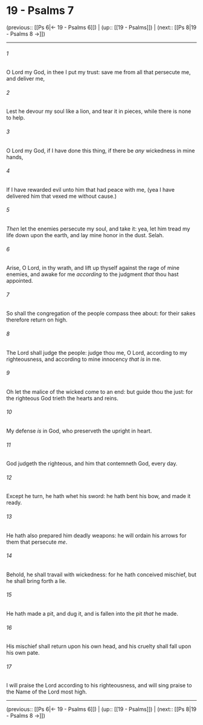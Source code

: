 # 19 - Psalms 7

(previous:: [[Ps 6|← 19 - Psalms 6]]) | (up:: [[19 - Psalms]]) | (next:: [[Ps 8|19 - Psalms 8 →]])

***


###### 1 
O Lord my God, in thee I put my trust: save me from all that persecute me, and deliver me, 

###### 2 
Lest he devour my soul like a lion, and tear it in pieces, while there is none to help. 

###### 3 
O Lord my God, if I have done this thing, if there be _any_ wickedness in mine hands, 

###### 4 
If I have rewarded evil unto him that had peace with me, (yea I have delivered him that vexed me without cause.) 

###### 5 
_Then_ let the enemies persecute my soul, and take it: yea, let him tread my life down upon the earth, and lay mine honor in the dust. Selah. 

###### 6 
Arise, O Lord, in thy wrath, and lift up thyself against the rage of mine enemies, and awake for me _according_ to the judgment _that_ thou hast appointed. 

###### 7 
So shall the congregation of the people compass thee about: for their sakes therefore return on high. 

###### 8 
The Lord shall judge the people: judge thou me, O Lord, according to my righteousness, and according to mine innocency _that is_ in me. 

###### 9 
Oh let the malice of the wicked come to an end: but guide thou the just: for the righteous God trieth the hearts and reins. 

###### 10 
My defense _is_ in God, who preserveth the upright in heart. 

###### 11 
God judgeth the righteous, and him that contemneth God, every day. 

###### 12 
Except he turn, he hath whet his sword: he hath bent his bow, and made it ready. 

###### 13 
He hath also prepared him deadly weapons: he will ordain his arrows for them that persecute _me_. 

###### 14 
Behold, he shall travail with wickedness: for he hath conceived mischief, but he shall bring forth a lie. 

###### 15 
He hath made a pit, and dug it, and is fallen into the pit _that_ he made. 

###### 16 
His mischief shall return upon his own head, and his cruelty shall fall upon his own pate. 

###### 17 
I will praise the Lord according to his righteousness, and will sing praise to the Name of the Lord most high.

***

(previous:: [[Ps 6|← 19 - Psalms 6]]) | (up:: [[19 - Psalms]]) | (next:: [[Ps 8|19 - Psalms 8 →]])
